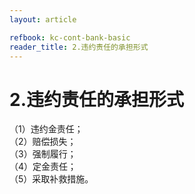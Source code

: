 ```yaml
---
layout: article

refbook: kc-cont-bank-basic
reader_title: 2.违约责任的承担形式
---
```


# 2.违约责任的承担形式

（1）违约金责任；<br />
      （2）赔偿损失；<br />
      （3）强制履行；<br />
      （4）定金责任；<br />
      （5）采取补救措施。